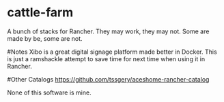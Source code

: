 # cattle-farm
A bunch of stacks for Rancher.
They may work, they may not.
Some are made by be, some are not.

#Notes
Xibo is a great digital signage platform made better in Docker.
This is just a ramshackle attempt to save time for next time when using it in Rancher.

#Other Catalogs
https://github.com/tssgery/aceshome-rancher-catalog

None of this software is mine. 